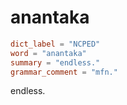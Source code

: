 # anantaka

``` toml
dict_label = "NCPED"
word = "anantaka"
summary = "endless."
grammar_comment = "mfn."
```

endless.

